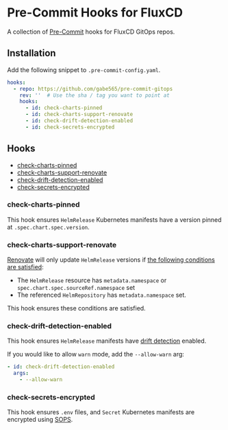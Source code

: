 # Pre-Commit Hooks for FluxCD

A collection of [Pre-Commit](https://pre-commit.com) hooks for FluxCD GitOps repos.

## Installation

Add the following snippet to `.pre-commit-config.yaml`.

```yaml
hooks:
  - repo: https://github.com/gabe565/pre-commit-gitops
    rev: ''  # Use the sha / tag you want to point at
    hooks:
      - id: check-charts-pinned
      - id: check-charts-support-renovate
      - id: check-drift-detection-enabled
      - id: check-secrets-encrypted
```

## Hooks
- [check-charts-pinned](#check-charts-pinned)
- [check-charts-support-renovate](#check-charts-support-renovate)
- [check-drift-detection-enabled](#check-drift-detection-enabled)
- [check-secrets-encrypted](#check-secrets-encrypted)

### check-charts-pinned
This hook ensures `HelmRelease` Kubernetes manifests have a version pinned at `.spec.chart.spec.version`.

### check-charts-support-renovate
[Renovate](https://docs.renovatebot.com/) will only update `HelmRelease` versions if [the following conditions are satisfied](https://docs.renovatebot.com/modules/manager/flux/#helmrelease-support):
- The `HelmRelease` resource has `metadata.namespace` or `spec.chart.spec.sourceRef.namespace` set
- The referenced `HelmRepository` has `metadata.namespace` set.

This hook ensures these conditions are satisfied.

### check-drift-detection-enabled

This hook ensures `HelmRelease` manifests have [drift detection](https://fluxcd.io/flux/components/helm/helmreleases/#drift-detection) enabled.

If you would like to allow `warn` mode, add the `--allow-warn` arg:
```yaml
- id: check-drift-detection-enabled
  args:
    - --allow-warn
```

### check-secrets-encrypted
This hook ensures `.env` files, and `Secret` Kubernetes manifests are encrypted using [SOPS](https://github.com/getsops/sops).
